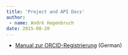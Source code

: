 ```yaml
---
title: 'Project and API Docs'
author:
 - name: André Hagenbruch
date: 2015-08-20
...
```


* [Manual zur ORCID-Registrierung](orcid-manual.html) (German)
